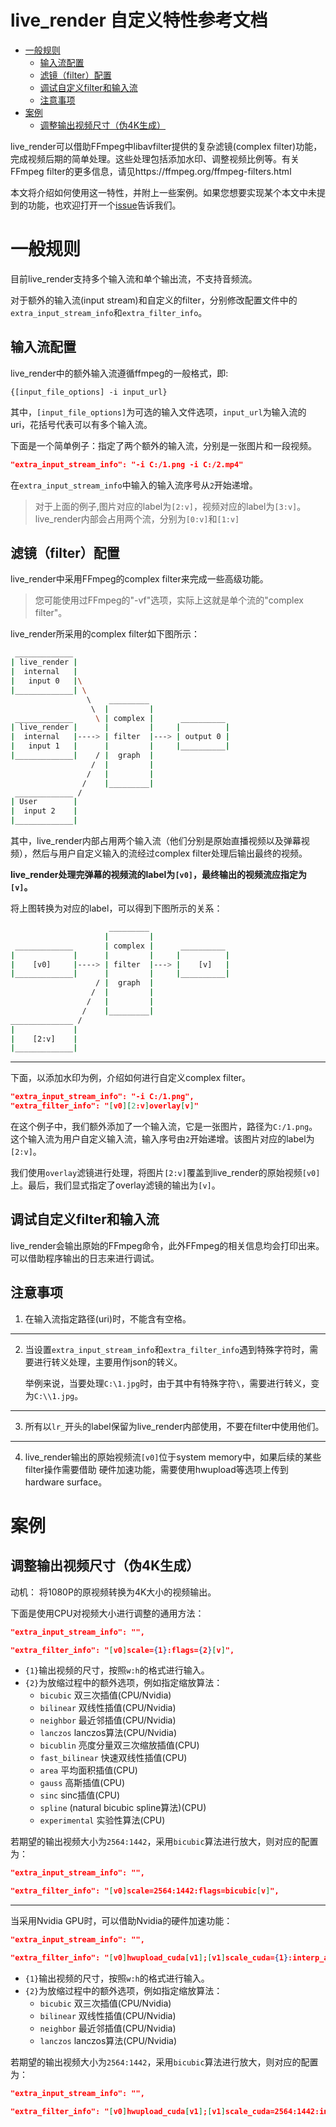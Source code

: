 <h1>live_render 自定义特性参考文档</h1>


- [一般规则](#一般规则)
  - [输入流配置](#输入流配置)
  - [滤镜（filter）配置](#滤镜filter配置)
  - [调试自定义filter和输入流](#调试自定义filter和输入流)
  - [注意事项](#注意事项)
- [案例](#案例)
  - [调整输出视频尺寸（伪4K生成）](#调整输出视频尺寸伪4k生成)


live_render可以借助FFmpeg中libavfilter提供的复杂滤镜(complex filter)功能，完成视频后期的简单处理。这些处理包括添加水印、调整视频比例等。有关FFmpeg filter的更多信息，请见https://ffmpeg.org/ffmpeg-filters.html


本文将介绍如何使用这一特性，并附上一些案例。如果您想要实现某个本文中未提到的功能，也欢迎打开一个[issue](https://github.com/windowsair/bilibili_danmaku/issues)告诉我们。

# 一般规则

目前live_render支持多个输入流和单个输出流，不支持音频流。

对于额外的输入流(input stream)和自定义的filter，分别修改配置文件中的`extra_input_stream_info`和`extra_filter_info`。

## 输入流配置

live_render中的额外输入流遵循ffmpeg的一般格式，即:
```
{[input_file_options] -i input_url}
```

其中，`[input_file_options]`为可选的输入文件选项，`input_url`为输入流的uri，花括号代表可以有多个输入流。



下面是一个简单例子：指定了两个额外的输入流，分别是一张图片和一段视频。
```json
"extra_input_stream_info": "-i C:/1.png -i C:/2.mp4"
```

在`extra_input_stream_info`中输入的输入流序号从`2`开始递增。

> 对于上面的例子,图片对应的label为`[2:v]`，视频对应的label为`[3:v]`。live_render内部会占用两个流，分别为`[0:v]`和`[1:v]`


## 滤镜（filter）配置

live_render中采用FFmpeg的complex filter来完成一些高级功能。

> 您可能使用过FFmpeg的"-vf"选项，实际上这就是单个流的"complex filter"。

live_render所采用的complex filter如下图所示：

```bash
 _____________
| live_render |
|  internal   |
|   input 0   |\
|_____________| \
                 \    _________
                  \  |         |
 _____________     \ | complex |      __________
| live_render |      |         |     |          |
|  internal   |----> | filter  |---> | output 0 |
|   input 1   |      |         |     |__________|
|_____________|    / |  graph  |
                  /  |         |
                 /   |         |
                /    |_________|
 _____________ /
| User        |
|  input 2    |
|_____________|
```

其中，live_render内部占用两个输入流（他们分别是原始直播视频以及弹幕视频），然后与用户自定义输入的流经过complex filter处理后输出最终的视频。

**live_render处理完弹幕的视频流的label为`[v0]`，最终输出的视频流应指定为`[v]`。**

将上图转换为对应的label，可以得到下图所示的关系：

```bash
                      _________
                     |         |
 _____________       | complex |      __________
|             |      |         |     |          |
|    [v0]     |----> | filter  |---> |    [v]   |
|_____________|      |         |     |__________|
                   / |  graph  |
                  /  |         |
                 /   |         |
                /    |_________|
______________ /
|             |
|    [2:v]    |
|_____________|
```

----

下面，以添加水印为例，介绍如何进行自定义complex filter。

```json
"extra_input_stream_info": "-i C:/1.png",
"extra_filter_info": "[v0][2:v]overlay[v]"
```

在这个例子中，我们额外添加了一个输入流，它是一张图片，路径为`C:/1.png`。这个输入流为用户自定义输入流，输入序号由`2`开始递增。该图片对应的label为`[2:v]`。

我们使用`overlay`滤镜进行处理，将图片`[2:v]`覆盖到live_render的原始视频`[v0]`上。最后，我们显式指定了overlay滤镜的输出为`[v]`。


## 调试自定义filter和输入流

live_render会输出原始的FFmpeg命令，此外FFmpeg的相关信息均会打印出来。可以借助程序输出的日志来进行调试。


## 注意事项

1) 在输入流指定路径(uri)时，不能含有空格。

----

2) 当设置`extra_input_stream_info`和`extra_filter_info`遇到特殊字符时，需要进行转义处理，主要用作json的转义。

    举例来说，当要处理`C:\1.jpg`时，由于其中有特殊字符`\`，需要进行转义，变为`C:\\1.jpg`。

----

3) 所有以`lr_`开头的label保留为live_render内部使用，不要在filter中使用他们。

----

4) live_render输出的原始视频流`[v0]`位于system memory中，如果后续的某些filter操作需要借助 硬件加速功能，需要使用hwupload等选项上传到hardware surface。




# 案例


## 调整输出视频尺寸（伪4K生成）

动机： 将1080P的原视频转换为4K大小的视频输出。


下面是使用CPU对视频大小进行调整的通用方法：
```json
"extra_input_stream_info": "",

"extra_filter_info": "[v0]scale={1}:flags={2}[v]",
```

- `{1}`输出视频的尺寸，按照`w:h`的格式进行输入。
- `{2}`为放缩过程中的额外选项，例如指定缩放算法：
    - `bicubic` 双三次插值(CPU/Nvidia)
    - `bilinear` 双线性插值(CPU/Nvidia)
    - `neighbor` 最近邻插值(CPU/Nvidia)
    - `lanczos` lanczos算法(CPU/Nvidia)
    - `bicublin` 亮度分量双三次缩放插值(CPU)
    - `fast_bilinear` 快速双线性插值(CPU)
    - `area` 平均面积插值(CPU)
    - `gauss` 高斯插值(CPU)
    - `sinc` sinc插值(CPU)
    - `spline` (natural bicubic spline算法)(CPU)
    - `experimental` 实验性算法(CPU)


若期望的输出视频大小为`2564:1442`，采用`bicubic`算法进行放大，则对应的配置为：
```json
"extra_input_stream_info": "",

"extra_filter_info": "[v0]scale=2564:1442:flags=bicubic[v]",
```

----

当采用Nvidia GPU时，可以借助Nvidia的硬件加速功能：
```json
"extra_input_stream_info": "",

"extra_filter_info": "[v0]hwupload_cuda[v1];[v1]scale_cuda={1}:interp_algo={2}[v]",
```

- `{1}`输出视频的尺寸，按照`w:h`的格式进行输入。
- `{2}`为放缩过程中的额外选项，例如指定缩放算法：
    - `bicubic` 双三次插值(CPU/Nvidia)
    - `bilinear` 双线性插值(CPU/Nvidia)
    - `neighbor` 最近邻插值(CPU/Nvidia)
    - `lanczos` lanczos算法(CPU/Nvidia)


若期望的输出视频大小为`2564:1442`，采用`bicubic`算法进行放大，则对应的配置为：
```json
"extra_input_stream_info": "",

"extra_filter_info": "[v0]hwupload_cuda[v1];[v1]scale_cuda=2564:1442:interp_algo=bicubic[v]",
```
